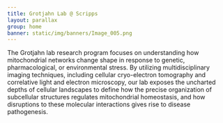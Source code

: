 ```yaml
---
title: Grotjahn Lab @ Scripps
layout: parallax
group: home
banner: static/img/banners/Image_005.png
---
```


The Grotjahn lab research program focuses on understanding how mitochondrial networks change shape in response to genetic, pharmacological, or environmental stress. By utilizing multidisciplinary imaging techniques, including cellular cryo-electron tomography and correlative light and electron microscopy, our lab exposes the uncharted depths of cellular landscapes to define how the precise organization of subcellular structures regulates mitochondrial homeostasis, and how disruptions to these molecular interactions gives rise to disease pathogenesis.

